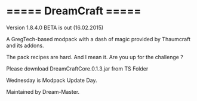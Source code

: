 ===== DreamCraft =====
=====================================================

Version 1.8.4.0 BETA is out (16.02.2015)

A GregTech-based modpack with a dash of magic provided by Thaumcraft and its addons.

The pack recipes are hard. And I mean it. Are you up for the challenge ?

Please download DreamCraftCore.0.1.3.jar from TS Folder

Wednesday is Modpack Update Day.

Maintained by Dream-Master.
